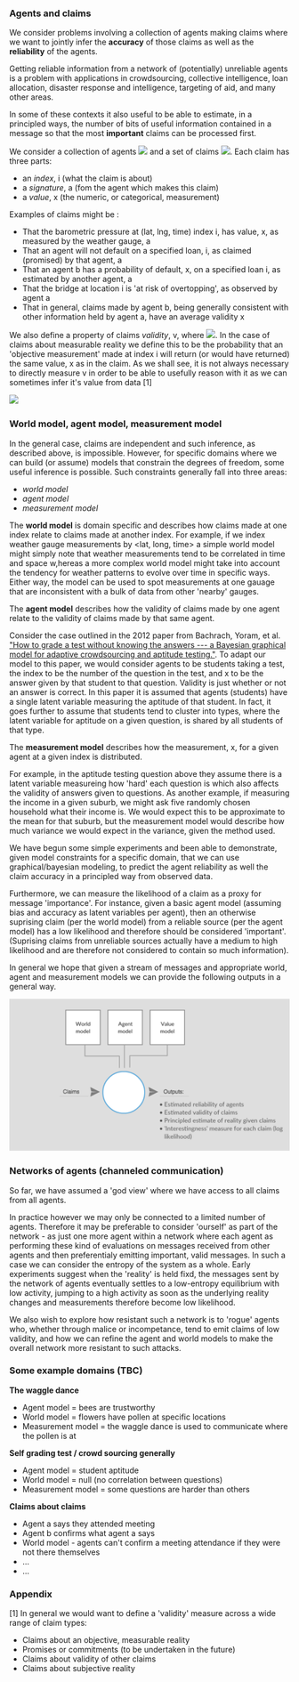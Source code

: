 ### Agents and claims

We consider problems involving a collection of agents making claims where we want to jointly infer the **accuracy** of those claims as well as the **reliability** of the agents. 

Getting reliable information from a network of (potentially) unreliable agents is a problem with applications in crowdsourcing, collective intelligence, loan allocation, disaster response and intelligence, targeting of aid, and many other areas. 

In some of these contexts it also useful to be able to estimate, in a principled ways, the number of bits of useful information contained in a message so that the most **important** claims can be processed first.

We consider a collection of agents <a href="http://mathurl.com/ybr85kd7"><img src="http://mathurl.com/ybr85kd7.png" /></a> and a set of claims <a href="http://mathurl.com/ybccx4nt"><img src="http://mathurl.com/ybccx4nt.png"></a>. Each claim has three parts:
 - an _*index*_, i (what the claim is about)
 - a _*signature*_, a (fom the agent which makes this claim)
 - a _*value*_, x (the numeric, or categorical, measurement)

Examples of claims might be :
- That the barometric pressure at (lat, lng, time) index i, has value, x, as measured by the weather gauge, a
- That an agent will not default on a specified loan, i, as claimed (promised) by that agent, a
- That an agent b has a probability of default, x, on a specified loan i, as estimated by another agent, a
- That the bridge at location i is 'at risk of overtopping', as observed by agent a 
- That in general, claims made by agent b, being generally consistent with other information held by agent a, have an average validity x

We also define a property of claims _*validity*_, v, where <a href="http://mathurl.com/yd86scj5"><img src="http://mathurl.com/yd86scj5.png"></a>. In the case of claims about measurable reality we define this to be the probability that an 'objective measurement' made at index i will return (or would have returned) the same value, x as in the claim. As we shall see, it is not always necessary to directly measure v in order to be able to usefully reason with it as we can sometimes infer it's value from data [1]

<a href="http://mathurl.com/y7prd9y9"><img src="http://mathurl.com/y7prd9y9.png"></a>

### World model, agent model, measurement model 

In the general case, claims are independent and such inference, as described above, is impossible. However, for specific domains where we can build (or assume) models that constrain the degrees of freedom, some useful inference is possible. Such constraints generally fall into three areas:
- *world model*
- *agent model*
- *measurement model*

The **world model** is domain specific and describes how claims made at one index relate to claims made at another index. For example, if we index weather gauge measurements by <lat, long, time> a simple world model might simply note that weather measurements tend to be correlated in time and space w,hereas a more complex world model might take into account the tendency for weather patterns to evolve over time in specific ways. Either way, the model can be used to spot measurements at one gauage that are inconsistent with a bulk of data from other 'nearby' gauges.

The **agent model** describes how the validity of claims made by one agent relate to the validity of claims made by that same agent. 

Consider the case outlined in the 2012 paper from Bachrach, Yoram, et al. ["How to grade a test without knowing the answers --- a Bayesian graphical model for adaptive crowdsourcing and aptitude testing."](https://icml.cc/2012/papers/597.pdf). To adapt our model to this paper, we would consider agents to be students taking a test, the index to be the number of the question in the test, and x to be the answer given by that student to that question. Validity is just whether or not an answer is correct. In this paper it is assumed that agents (students) have a single latent variable measuring the aptitude of that student. In fact, it goes further to assume that students tend to cluster into types, where the latent variable for aptitude on a given question, is shared by all students of that type.

The **measurement model** describes how the measurement, x, for a given agent at a given index is distributed. 

For example, in the aptitude testing question above they assume there is a latent variable measureing how 'hard' each question is which also affects the validity of answers given to questions. As another example, if measuring the income in a given suburb, we might ask five randomly chosen household what their income is. We would expect this to be approximate to the mean for that suburb, but the measurement model would describe how much variance we would expect in the variance, given the method used. 

We have begun some simple experiments and been able to demonstrate, given model constraints for a specific domain, that we can use graphical/bayesian modeling, to predict the agent reliability as well the claim accuracy in a principled way from observed data.

Furthermore, we can measure the likelihood of a claim as a proxy for message 'importance'. For instance, given a basic agent model (assuming bias and accuracy as latent variables per agent), then an otherwise suprising claim (per the world model) from a reliable source (per the agent model) has a low likelihood and therefore should be considered 'important'. (Suprising claims from unreliable sources actually have a medium to high likelihood and are therefore not considered to contain so much information).

In general we hope that given a stream of messages and appropriate world, agent and measurement models we can provide the following outputs in a general way.

<a href="https://creately.com/diagram/jo3gw9302/eyvMFJw8XXJiDfHzUILp2upUQg%3D"><img src="estimated_model.png" /></a>

### Networks of agents (channeled communication)

So far, we have assumed a 'god view' where we have access to all claims from all agents. 

In practice however we may only be connected to a limited number of agents. Therefore it may be preferable to consider 'ourself' as part of the network - as just one more agent within a network where each agent as performing these kind of evaluations on messages received from other agents and then preferentialy emitting important, valid messages. In such a case we can consider the entropy of the system as a whole. Early experiments suggest when the 'reality' is held fixd, the messages sent by the network of agents eventually settles to a low-entropy equilibrium with low activity, jumping to a high activity as soon as the underlying reality changes and measurements therefore become low likelihood.

We also wish to explore how resistant such a network is to 'rogue' agents who, whether through malice or incompetance, tend to emit claims of low validity, and how we can refine the agent and world models to make the overall network more resistant to such attacks.

### Some example domains (TBC)

**The waggle dance**

- Agent model = bees are trustworthy
- World model = flowers have pollen at specific locations
- Measurement model = the waggle dance is used to communicate where the pollen is at

**Self grading test / crowd sourcing generally**

- Agent model = student aptitude
- World model = null (no correlation between questions)
- Measurement model = some questions are harder than others

**Claims about claims**

- Agent a says they attended meeting
- Agent b confirms what agent a says 
- World model - agents can't confirm a meeting attendance if they were not there themselves
- ...
- ...


### Appendix 

[1] In general we would want to define a 'validity' measure across a wide range of claim types:
- Claims about an objective, measurable reality 
- Promises or commitments (to be undertaken in the future)
- Claims about validity of other claims
- Claims about subjective reality 

